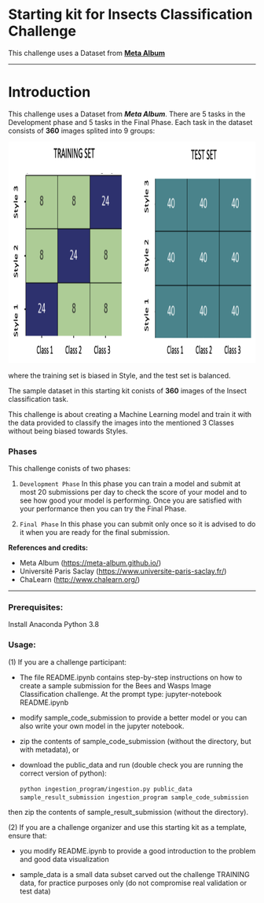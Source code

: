 # Starting kit for Insects Classification Challenge

This challenge uses a Dataset from **[Meta Album](https://meta-album.github.io/)**
    
***
# Introduction

This challenge uses a Dataset from ***Meta Album***. There are 5 tasks in the Development phase and 5 tasks in the Final Phase.
Each task in the dataset consists of **360** images splited into 9 groups:


<center>
<img src="../images/task_distribution.png" width="1200" height="450">
</center>

where the training set is biased in Style, and the test set is balanced.

The sample dataset in this starting kit conists of **360** images of the Insect classification task.
    
This challenge is about creating a Machine Learning model and train it with the data provided to classify the images into the mentioned 3 Classes without being biased towards Styles.

### Phases
This challenge conists of two phases:  

1. `Development Phase`
In this phase you can train a model and submit at most 20 submissions per day to check the score of your model and to see how good your model is performing. Once you are satisfied with your performance then you can try the Final Phase.
    
2. `Final Phase`
In this phase you can submit only once so it is advised to do it when you are ready for the final submission.
    
    
**References and credits:**  
 - Meta Album (https://meta-album.github.io/)  
 - Université Paris Saclay (https://www.universite-paris-saclay.fr/)  
 - ChaLearn (http://www.chalearn.org/)  
***

### Prerequisites:
Install Anaconda Python 3.8 


### Usage:

(1) If you are a challenge participant:

- The file README.ipynb contains step-by-step instructions on how to create a sample submission for the Bees and Wasps Image Classification challenge. 
At the prompt type:
jupyter-notebook README.ipynb

- modify sample_code_submission to provide a better model or you can also write your own model in the jupyter notebook.

- zip the contents of sample_code_submission (without the directory, but with metadata), or

- download the public_data and run (double check you are running the correct version of python):

  `python ingestion_program/ingestion.py public_data sample_result_submission ingestion_program sample_code_submission`

then zip the contents of sample_result_submission (without the directory).

(2) If you are a challenge organizer and use this starting kit as a template, ensure that:

- you modify README.ipynb to provide a good introduction to the problem and good data visualization

- sample_data is a small data subset carved out the challenge TRAINING data, for practice purposes only (do not compromise real validation or test data)
